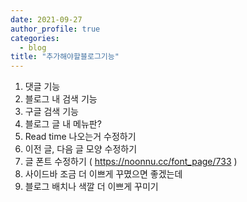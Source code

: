 ```yaml
---
date: 2021-09-27
author_profile: true
categories:
  - blog
title: "추가해야할블로그기능"
---
```

1. 댓글 기능
2. 블로그 내 검색 기능
3. 구글 검색 기능
4. 블로그 글 내 메뉴판? 
5. Read time 나오는거 수정하기
6. 이전 글, 다음 글 모양 수정하기
7. 글 폰트 수정하기 ( https://noonnu.cc/font_page/733 )
8. 사이드바 조금 더 이쁘게 꾸몄으면 좋겠는데
9. 블로그 배치나 색깔 더 이쁘게 꾸미기
